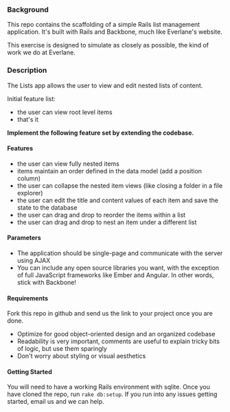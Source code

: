 ### Background

This repo contains the scaffolding of a simple Rails list management application.
It's built with Rails and Backbone, much like Everlane's website.

This exercise is designed to simulate as closely as possible, the kind of work we do at Everlane.

### Description

The Lists app allows the user to view and edit nested lists of content. 

Initial feature list:
- the user can view root level items
- that's it

**Implement the following feature set by extending the codebase.**

#### Features

- the user can view fully nested items
- items maintain an order defined in the data model (add a position column)
- the user can collapse the nested item views (like closing a folder in a file explorer)
- the user can edit the title and content values of each item and save the state to the database
- the user can drag and drop to reorder the items within a list
- the user can drag and drop to nest an item under a different list

#### Parameters

- The application should be single-page and communicate with the server using AJAX
- You can include any open source libraries you want, with the exception of full JavaScript frameworks like Ember and Angular.
In other words, stick with Backbone!

#### Requirements

Fork this repo in github and send us the link to your project once you are done.

- Optimize for good object-oriented design and an organized codebase
- Readability is very important, comments are useful to explain tricky bits of logic, but use them sparingly
- Don't worry about styling or visual aesthetics

#### Getting Started

You will need to have a working Rails environment with sqlite. Once you have cloned the repo, run `rake db:setup`. If you run into any issues getting started, email us and we can help.
